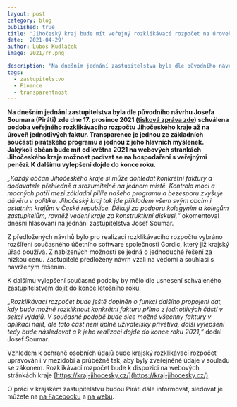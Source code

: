 ```yaml
---
layout: post
category: blog
published: true
title: 'Jihočeský kraj bude mít veřejný rozklikávací rozpočet na úroveň faktur, návrh Josefa Soumara byl schválen zastupitelstvem'
date: '2021-04-29'
author: Luboš Kudláček
image: 2021/rr.png

description: 'Na dnešním jednání zastupitelstva byla dle původního návrhu Josefa Soumara (Piráti) zde dne 17. prosince 2021 schválena podoba veřejného rozklikávacího rozpočtu Jihočeského kraje až na úroveň jednotlivých faktur. Transparence je jednou ze základních součástí pirátského programu a jednou z jeho hlavních myšlenek. Jakýkoli občan bude mít od května 2021 na webových stránkách Jihočeského kraje možnost podívat se na hospodaření s veřejnými penězi. K dalšímu vylepšení dojde do konce roku.'
tags:
  - zastupitelstvo
  - Finance
  - transparentnost
---
```

**Na dnešním jednání zastupitelstva byla dle původního návrhu Josefa Soumara (Piráti) zde dne 17. prosince 2021 ([tisková zpráva zde](https://jihocesky.pirati.cz/tiskove-zpravy/krajsky-rozklikavaci-rozpocet/)) 
schválena podoba veřejného rozklikávacího rozpočtu Jihočeského kraje až na úroveň jednotlivých faktur. Transparence je jednou ze 
základních součástí pirátského programu a jednou z jeho hlavních myšlenek. Jakýkoli občan bude mít od května 2021 na webových stránkách 
Jihočeského kraje možnost podívat se na hospodaření s veřejnými penězi. K dalšímu vylepšení dojde do konce roku.**

*„Každý občan Jihočeského kraje si může dohledat konkrétní faktury a dodavatele přehledně a srozumitelně na jednom místě. Kontrola moci a 
mocných patří mezi základní pilíře našeho programu a bezesporu zvyšuje důvěru v politiku. Jihočeský kraj tak jde příkladem všem svým obcím i 
ostatním krajům v České republice. Děkuji za podporu kolegyním a kolegům zastupitelům, rovněž vedení kraje za konstruktivní diskusi,“* 
okomentoval dnešní hlasování na jednání zastupitelstva Josef Soumar.

Z předložených návrhů bylo pro realizaci rozklikávacího rozpočtu vybráno rozšíření současného účetního software společnosti Gordic, 
který již krajský úřad používá. Z nabízených možností se jedná o jednoduché řešení za nízkou cenu. Zastupitelé předložený návrh vzali 
na vědomí a souhlasí s navrženým řešením.

K dalšímu vylepšení současné podoby by mělo dle usnesení schváleného zastupitelstvem dojít do konce letošního roku.

*„Rozklikávací rozpočet bude ještě doplněn o funkci dalšího propojení dat, kdy bude možné rozkliknout konkrétní fakturu přímo z 
jednotlivých částí v sekci výdajů. V současné podobě bude sice možné všechny faktury v aplikaci najít, ale tato část není úplně 
uživatelsky přívětivá, další vylepšení tedy bude následovat a k jeho realizaci dojde do konce roku 2021,“* dodal Josef Soumar.

Vzhledem k ochraně osobních údajů bude krajský rozklikávací rozpočet upravován i v mezidobí a průběžně tak, aby byly zveřejněné údaje v souladu se zákonem.
Rozklikávací rozpočet bude k dispozici na webových stránkách kraje [https://kraj-jihocesky.cz/](https://kraj-jihocesky.cz/)

O práci v krajském zastupitelstvu budou Piráti dále informovat, sledovat je můžete na [na Facebooku](https://www.facebook.com/pirati.jck) a 
[na webu](https://jihocesky.pirati.cz/).
